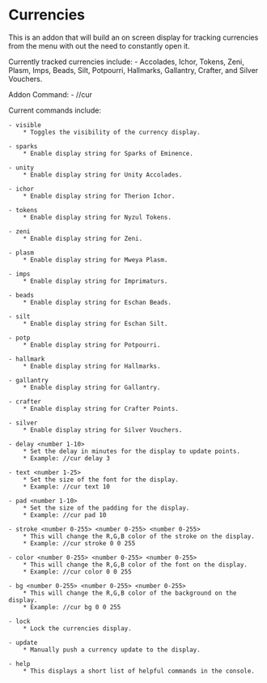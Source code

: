 # Currencies
This is an addon that will build an on screen display for tracking currencies from the menu with out the need to constantly open it.

Currently tracked currencies include:
    - Accolades, Ichor, Tokens, Zeni, Plasm, Imps, Beads, Silt, Potpourri, Hallmarks, Gallantry, Crafter, and Silver Vouchers.

Addon Command:
    - //cur

Current commands include:
    
    - visible
        * Toggles the visibility of the currency display.

    - sparks
        * Enable display string for Sparks of Eminence.

    - unity
        * Enable display string for Unity Accolades.

    - ichor
        * Enable display string for Therion Ichor.

    - tokens
        * Enable display string for Nyzul Tokens.

    - zeni
        * Enable display string for Zeni.

    - plasm
        * Enable display string for Mweya Plasm.

    - imps
        * Enable display string for Imprimaturs.

    - beads
        * Enable display string for Eschan Beads.

    - silt
        * Enable display string for Eschan Silt.

    - potp
        * Enable display string for Potpourri.

    - hallmark
        * Enable display string for Hallmarks.

    - gallantry
        * Enable display string for Gallantry.

    - crafter
        * Enable display string for Crafter Points.

    - silver
        * Enable display string for Silver Vouchers.

    - delay <number 1-10>
        * Set the delay in minutes for the display to update points.
        * Example: //cur delay 3

    - text <number 1-25>
        * Set the size of the font for the display.
        * Example: //cur text 10

    - pad <number 1-10>
        * Set the size of the padding for the display.
        * Example: //cur pad 10

    - stroke <number 0-255> <number 0-255> <number 0-255>
        * This will change the R,G,B color of the stroke on the display.
        * Example: //cur stroke 0 0 255

    - color <number 0-255> <number 0-255> <number 0-255>
        * This will change the R,G,B color of the font on the display.
        * Example: //cur color 0 0 255

    - bg <number 0-255> <number 0-255> <number 0-255>
        * This will change the R,G,B color of the background on the display.
        * Example: //cur bg 0 0 255

    - lock
        * Lock the currencies display.

    - update
        * Manually push a currency update to the display.

    - help
        * This displays a short list of helpful commands in the console.
    
